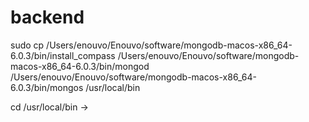 # backend

sudo cp /Users/enouvo/Enouvo/software/mongodb-macos-x86_64-6.0.3/bin/install_compass /Users/enouvo/Enouvo/software/mongodb-macos-x86_64-6.0.3/bin/mongod /Users/enouvo/Enouvo/software/mongodb-macos-x86_64-6.0.3/bin/mongos /usr/local/bin

cd /usr/local/bin -> 
